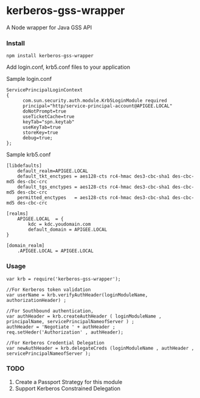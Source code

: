 kerberos-gss-wrapper
====================

A Node wrapper for Java GSS API 

### Install

```
npm install kerberos-gss-wrapper

```

Add login.conf, krb5.conf files to your application

Sample login.conf

```
ServicePrincipalLoginContext
{
      com.sun.security.auth.module.Krb5LoginModule required 
      principal="http/service-principal-account@APIGEE.LOCAL" 
      doNotPrompt=true
      useTicketCache=true   
      keyTab="spn.keytab"
      useKeyTab=true
      storeKey=true
      debug=true;      
};
```

Sample krb5.conf

```
[libdefaults]
	default_realm=APIGEE.LOCAL
	default_tkt_enctypes = aes128-cts rc4-hmac des3-cbc-sha1 des-cbc-md5 des-cbc-crc
	default_tgs_enctypes = aes128-cts rc4-hmac des3-cbc-sha1 des-cbc-md5 des-cbc-crc
	permitted_enctypes   = aes128-cts rc4-hmac des3-cbc-sha1 des-cbc-md5 des-cbc-crc

[realms]
	APIGEE.LOCAL  = {
		kdc = kdc.youdomain.com 
		default_domain = APIGEE.LOCAL
}

[domain_realm]
	.APIGEE.LOCAL = APIGEE.LOCAL 
```

### Usage


```
var krb = require('kerberos-gss-wrapper');

//For Kerberos token validation
var userName = krb.verifyAuthHeader(loginModuleName, authorizationHeader) ;

//For Southbound authentication,
var authHeader = krb.createAuthHeader ( loginModuleName , principalName, servicePrincipalNameofServer ) ;
authHeader = 'Negotiate ' + authHeader ;
req.setHeder('Authorization' , authHeader);

//For Kerberos Credential Delegation
var newAuthHeader = krb.delegateCreds (loginModuleName , authHeader , servicePrincipalNameofServer );

```

### TODO


1. Create a Passport Strategy for this module
2. Support Kerberos Constrained Delegation
